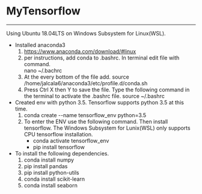 # MyTensorflow
------------------------
Using Ubuntu 18.04LTS on Windows Subsystem for Linux(WSL).
* Installed anaconda3 
  1. https://www.anaconda.com/download/#linux
  2. per instructions, add conda to .bashrc. In terminal edit file with command.  
       nano ~/.bachrc
  3. At the every bottom of the file add.
       source /home/jalcala6/anaconda3/etc/profile.d/conda.sh
  4. Press Ctrl X then Y to save the file. Type the following command in the terminal to activate the .bashrc file.
       source ~/.bashrc           
* Created env with python 3.5. Tensorflow supports python 3.5 at this time.
  1. conda create --name tensorflow_env python=3.5
  2. To enter the ENV use the following command. Then install tensorflow. The Windows Subsystem for Lunix(WSL) only supports CPU tensorflow installation.
     * conda activate tensorflow_env
     * pip install tensorflow
* To install the following dependencies.
  1. conda install numpy
  2. pip install pandas
  3. pip install python-utils
  4. conda install scikit-learn
  5. conda install seaborn
      
    
